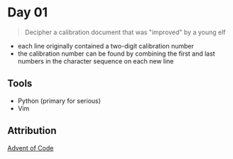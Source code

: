 # Day 01

> Decipher a calibration document that was "improved" by a young elf

- each line originally contained a two-digit calibration number
- the calibration number can be found by combining the first and last numbers in the character sequence on each new line

## Tools
- Python (primary for serious)
- Vim

## Attribution
[Advent of Code](https://adventofcode.com/2023)
